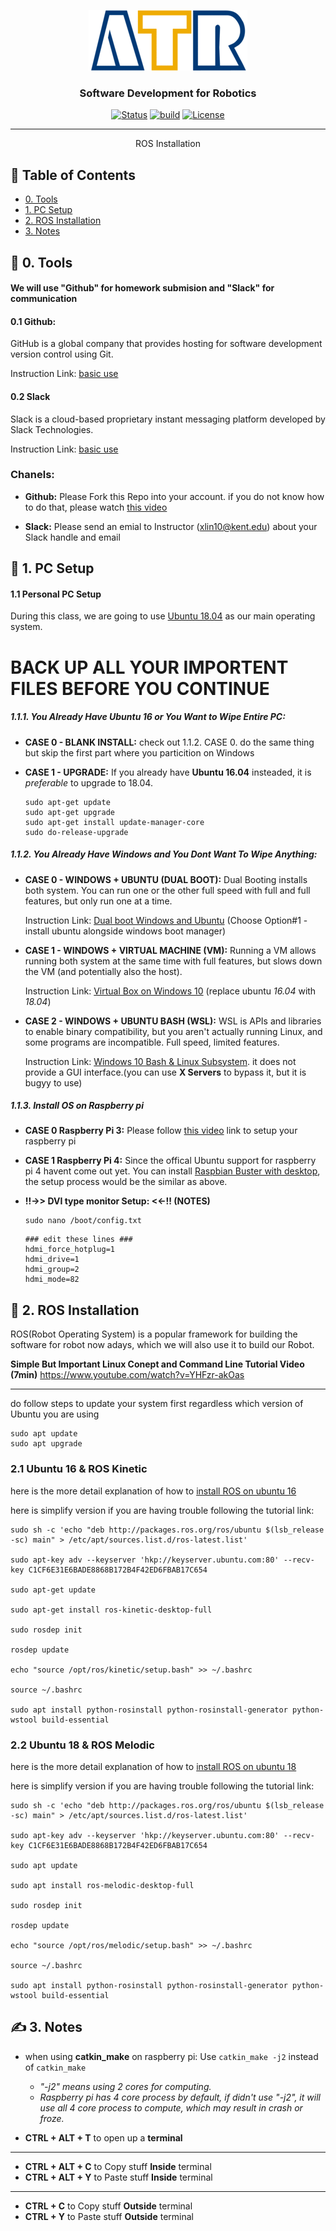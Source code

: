 <p align="center">
  <a href="" rel="noopener">
 <img src="../resources/images/ATR-logo.gif" alt="ATR"></a>
</p>

<h3 align="center">Software Development for Robotics</h3>

<div align="center">

  [![Status](https://img.shields.io/badge/status-active-success.svg)]() 
  [![build](https://img.shields.io/badge/build-melodic-green)]()
  [![License](https://img.shields.io/badge/license-MIT-blue.svg)](/LICENSE)

</div>

---

<p align="center"> ROS Installation
</p>


## 📝 Table of Contents
+ [0. Tools](#tools)
+ [1. PC Setup](#pc_setup)
+ [2. ROS Installation](#rosinstall)
+ [3. Notes](#notes)

## 💬 0. Tools <a name = "tools"/>
#### We will use "Github" for homework submision and "Slack" for communication 

#### 0.1 Github: 
GitHub is a global company that provides hosting for software development version control using Git.

Instruction Link: [basic use](https://www.youtube.com/watch?v=SWYqp7iY_Tc)

#### 0.2 Slack
Slack is a cloud-based proprietary instant messaging platform developed by Slack Technologies.

Instruction Link: [basic use](https://www.youtube.com/watch?v=dJmdHowChWk)

### Chanels: 
- **Github:** Please Fork this Repo into your account. if you do not know how to do that, please watch [this video](https://www.youtube.com/watch?v=HbSjyU2vf6Y)

- **Slack:** Please send an emial to Instructor (xlin10@kent.edu) about your Slack handle and email 

## 💾 1. PC Setup <a name = "pc_setup"></a>
#### 1.1 Personal PC Setup
During this class, we are going to use [Ubuntu 18.04](https://ubuntu.com/download/desktop) as our main operating system. 

# BACK UP ALL YOUR IMPORTENT FILES BEFORE YOU CONTINUE

##### 1.1.1. You Already Have Ubuntu 16 or You Want to Wipe Entire PC:

- **CASE 0 - BLANK INSTALL:** 
  check out 1.1.2. CASE 0. do the same thing but skip the first part where you particition on Windows

- **CASE 1 - UPGRADE:** 
  If you already have **Ubuntu 16.04** insteaded, it is *preferable* to upgrade to 18.04.
  ```
  sudo apt-get update
  sudo apt-get upgrade
  sudo apt-get install update-manager-core
  sudo do-release-upgrade
  ``` 

##### 1.1.2. You Already Have Windows and You Dont Want To Wipe Anything:

- **CASE 0 - WINDOWS + UBUNTU (DUAL BOOT):** 
  Dual Booting installs both system. You can run one or the other full speed with full and full features, but only run one at a time.

  Instruction Link: [Dual boot Windows and Ubuntu](https://www.youtube.com/watch?v=u5QyjHIYwTQ) (Choose Option#1 - install ubuntu alongside windows boot manager) 

- **CASE 1 - WINDOWS + VIRTUAL MACHINE (VM):** 
  Running a VM allows running both system at the same time with full features, but slows down the VM (and potentially also the host).

  Instruction Link: [Virtual Box on Windows 10](https://www.youtube.com/watch?v=sB_5fqiysi4) (replace ubuntu *16.04* with *18.04*)

- **CASE 2 - WINDOWS + UBUNTU BASH (WSL):** 
  WSL is APIs and libraries to enable binary compatibility, but you aren't actually running Linux, and some programs are incompatible. Full speed, limited features.

  Instruction Link: [Windows 10 Bash & Linux Subsystem](https://www.youtube.com/watch?v=Cvrqmq9A3tA&t=243s). it does not provide a GUI interface.(you can use **X Servers** to bypass it, but it is bugyy to use)

##### 1.1.3. Install OS on Raspberry pi

- **CASE 0 Raspberry Pi 3:** Please follow [this video]() link to setup your raspberry pi

- **CASE 1 Raspberry Pi 4:** Since the offical Ubuntu support for raspberry pi 4 havent come out yet. You can install [Raspbian Buster with desktop](https://www.raspberrypi.org/downloads/raspbian/), the setup process would be the similar as above.

- **!!->> DVI type monitor Setup: <<-!! (NOTES)** 
  ```
  sudo nano /boot/config.txt
  ```
  ```
  ### edit these lines ###
  hdmi_force_hotplug=1
  hdmi_drive=1
  hdmi_group=2
  hdmi_mode=82
  ```

## 🏁 2. ROS Installation <a name = "rosinstall"></a>

ROS(Robot Operating System) is a popular framework for building the software for robot now adays, which we will also use it to build our Robot.

**Simple But Important Linux Conept and Command Line Tutorial Video (7min)**
https://www.youtube.com/watch?v=YHFzr-akOas

---

do follow steps to update your system first regardless which version of Ubuntu you are using
```
sudo apt update
sudo apt upgrade
```
### 2.1 Ubuntu 16 & ROS Kinetic
here is the more detail explanation of how to [install ROS on ubuntu 16](http://wiki.ros.org/kinetic/Installation/Ubuntu)

here is simplify version if you are having trouble following the tutorial link:
```
sudo sh -c 'echo "deb http://packages.ros.org/ros/ubuntu $(lsb_release -sc) main" > /etc/apt/sources.list.d/ros-latest.list'

sudo apt-key adv --keyserver 'hkp://keyserver.ubuntu.com:80' --recv-key C1CF6E31E6BADE8868B172B4F42ED6FBAB17C654

sudo apt-get update

sudo apt-get install ros-kinetic-desktop-full

sudo rosdep init

rosdep update

echo "source /opt/ros/kinetic/setup.bash" >> ~/.bashrc

source ~/.bashrc

sudo apt install python-rosinstall python-rosinstall-generator python-wstool build-essential
```
### 2.2 Ubuntu 18 & ROS Melodic
here is the more detail explanation of how to [install ROS on ubuntu 18](http://wiki.ros.org/melodic/Installation/Ubuntu)

here is simplify version if you are having trouble following the tutorial link:
```
sudo sh -c 'echo "deb http://packages.ros.org/ros/ubuntu $(lsb_release -sc) main" > /etc/apt/sources.list.d/ros-latest.list'

sudo apt-key adv --keyserver 'hkp://keyserver.ubuntu.com:80' --recv-key C1CF6E31E6BADE8868B172B4F42ED6FBAB17C654

sudo apt update

sudo apt install ros-melodic-desktop-full

sudo rosdep init

rosdep update

echo "source /opt/ros/melodic/setup.bash" >> ~/.bashrc

source ~/.bashrc

sudo apt install python-rosinstall python-rosinstall-generator python-wstool build-essential
```


## ✍️ 3. Notes <a name = "notes"></a>

- when using **catkin_make** on raspberry pi:
Use `catkin_make -j2` instead of `catkin_make`
  - *"-j2" means using 2 cores for computing.*
  - *Raspberry pi has 4 core process by default, if didn't use "-j2", it will use all 4 core process to compute, which may result in crash or froze.*

- **CTRL + ALT + T** to open up a **terminal**
---
- **CTRL + ALT + C** to Copy stuff **Inside** terminal
- **CTRL + ALT + Y** to Paste stuff **Inside** terminal
---
- **CTRL + C** to Copy stuff **Outside** terminal
- **CTRL + Y** to Paste stuff **Outside** terminal